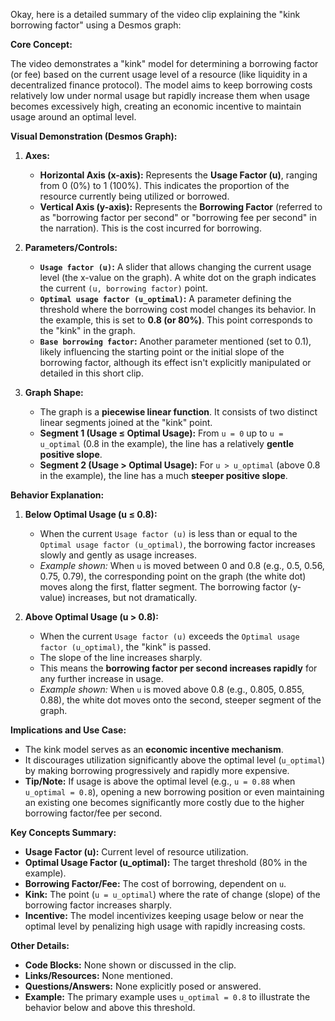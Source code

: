 Okay, here is a detailed summary of the video clip explaining the "kink borrowing factor" using a Desmos graph:

**Core Concept:**

The video demonstrates a "kink" model for determining a borrowing factor (or fee) based on the current usage level of a resource (like liquidity in a decentralized finance protocol). The model aims to keep borrowing costs relatively low under normal usage but rapidly increase them when usage becomes excessively high, creating an economic incentive to maintain usage around an optimal level.

**Visual Demonstration (Desmos Graph):**

1.  **Axes:**
    *   **Horizontal Axis (x-axis):** Represents the **Usage Factor (u)**, ranging from 0 (0%) to 1 (100%). This indicates the proportion of the resource currently being utilized or borrowed.
    *   **Vertical Axis (y-axis):** Represents the **Borrowing Factor** (referred to as "borrowing factor per second" or "borrowing fee per second" in the narration). This is the cost incurred for borrowing.

2.  **Parameters/Controls:**
    *   **`Usage factor (u)`:** A slider that allows changing the current usage level (the x-value on the graph). A white dot on the graph indicates the current `(u, borrowing factor)` point.
    *   **`Optimal usage factor (u_optimal)`:** A parameter defining the threshold where the borrowing cost model changes its behavior. In the example, this is set to **0.8 (or 80%)**. This point corresponds to the "kink" in the graph.
    *   **`Base borrowing factor`:** Another parameter mentioned (set to 0.1), likely influencing the starting point or the initial slope of the borrowing factor, although its effect isn't explicitly manipulated or detailed in this short clip.

3.  **Graph Shape:**
    *   The graph is a **piecewise linear function**. It consists of two distinct linear segments joined at the "kink" point.
    *   **Segment 1 (Usage ≤ Optimal Usage):** From `u = 0` up to `u = u_optimal` (0.8 in the example), the line has a relatively **gentle positive slope**.
    *   **Segment 2 (Usage > Optimal Usage):** For `u > u_optimal` (above 0.8 in the example), the line has a much **steeper positive slope**.

**Behavior Explanation:**

1.  **Below Optimal Usage (u ≤ 0.8):**
    *   When the current `Usage factor (u)` is less than or equal to the `Optimal usage factor (u_optimal)`, the borrowing factor increases slowly and gently as usage increases.
    *   *Example shown:* When `u` is moved between 0 and 0.8 (e.g., 0.5, 0.56, 0.75, 0.79), the corresponding point on the graph (the white dot) moves along the first, flatter segment. The borrowing factor (y-value) increases, but not dramatically.

2.  **Above Optimal Usage (u > 0.8):**
    *   When the current `Usage factor (u)` exceeds the `Optimal usage factor (u_optimal)`, the "kink" is passed.
    *   The slope of the line increases sharply.
    *   This means the **borrowing factor per second increases rapidly** for any further increase in usage.
    *   *Example shown:* When `u` is moved above 0.8 (e.g., 0.805, 0.855, 0.88), the white dot moves onto the second, steeper segment of the graph.

**Implications and Use Case:**

*   The kink model serves as an **economic incentive mechanism**.
*   It discourages utilization significantly above the optimal level (`u_optimal`) by making borrowing progressively and rapidly more expensive.
*   **Tip/Note:** If usage is above the optimal level (e.g., `u = 0.88` when `u_optimal = 0.8`), opening a new borrowing position or even maintaining an existing one becomes significantly more costly due to the higher borrowing factor/fee per second.

**Key Concepts Summary:**

*   **Usage Factor (u):** Current level of resource utilization.
*   **Optimal Usage Factor (u_optimal):** The target threshold (80% in the example).
*   **Borrowing Factor/Fee:** The cost of borrowing, dependent on `u`.
*   **Kink:** The point (`u = u_optimal`) where the rate of change (slope) of the borrowing factor increases sharply.
*   **Incentive:** The model incentivizes keeping usage below or near the optimal level by penalizing high usage with rapidly increasing costs.

**Other Details:**

*   **Code Blocks:** None shown or discussed in the clip.
*   **Links/Resources:** None mentioned.
*   **Questions/Answers:** None explicitly posed or answered.
*   **Example:** The primary example uses `u_optimal = 0.8` to illustrate the behavior below and above this threshold.